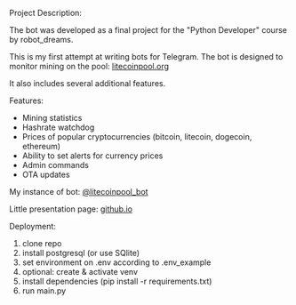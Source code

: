 Project Description:

The bot was developed as a final project for the "Python Developer" course by robot_dreams.

This is my first attempt at writing bots for Telegram.
The bot is designed to monitor mining on the pool: <a href="http://litecoinpool.org">litecoinpool.org</a>

It also includes several additional features.

Features:

- Mining statistics
- Hashrate watchdog
- Prices of popular cryptocurrencies (bitcoin, litecoin, dogecoin, ethereum)
- Ability to set alerts for currency prices
- Admin commands
- OTA updates

My instance of bot:
<a href = "https://t.me/litecoinpool_bot">@litecoinpool_bot</a>

Little presentation page:
<a href = "http://riggz1979.github.io">github.io</a>


Deployment:

1. clone repo
2. install postgresql (or use SQlite)
3. set environment on .env according to .env_example
4. optional: create & activate venv
5. install dependencies (pip install -r requirements.txt)
6. run main.py